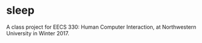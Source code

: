 # sleep

A class project for EECS 330: Human Computer Interaction, at Northwestern University in Winter 2017.
